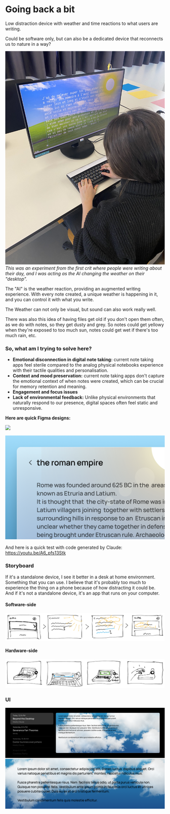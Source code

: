 # Going back a bit

Low distraction device with weather and time reactions to what users are writing.

Could be software only, but can also be a dedicated device that reconnects us to nature in a way?

![](../../00-09%20Resources/09%20Assets/IMG_9304.jpeg)
*This was an experiment from the first crit where people were writing about their day, and I was acting as the AI changing the weather on their "desktop".*

The "AI" is the weather reaction, providing an augmented writing experience.
With every note created, a unique weather is happening in it, and you can control it with what you write.

The Weather can not only be visual, but sound can also work really well.

There was also this idea of having files get old if you don't open them often, as we do with notes, so they get dusty and grey. So notes could get yellowy when they're exposed to too much sun, notes could get wet if there's too much rain, etc.

### So, what am I trying to solve here?
- **Emotional disconnection in digital note taking:** current note taking apps feel sterile compared to the analog physical notebooks experience with their tactile qualities and personalisation.
- **Context and mood preservation:** current note taking apps don't capture the emotional context of when notes were created, which can be crucial for memory retention and meaning.
- **Engagement and focus issues**
- **Lack of environmental feedback:** Unlike physical environments that naturally respond to our presence, digital spaces often feel static and unresponsive.

**Here are quick Figma designs:**

![](../../00-09%20Resources/09%20Assets/master-project-weather-notebook.gif)

![](../../00-09%20Resources/09%20Assets/Screenshot%202025-04-20%20at%2014.17.42.png)

And here is a quick test with code generated by Claude:
https://youtu.be/A6_pfs13Stk

### Storyboard
If it's a standalone device, I see it better in a desk at home environment. Something that you can use. I believe that it's probably too much to experience the thing on a phone because of how distracting it could be. And if it's not a standalone device, it's an app that runs on your computer.

#### Software-side
![](../../00-09%20Resources/09%20Assets/Storyboarding.jpg)

#### Hardware-side
![](../../00-09%20Resources/09%20Assets/Storyboarding_2%201.jpg)

### UI
![](../../00-09%20Resources/09%20Assets/Home-weather.png)![](../../00-09%20Resources/09%20Assets/Home--weather-1.png)